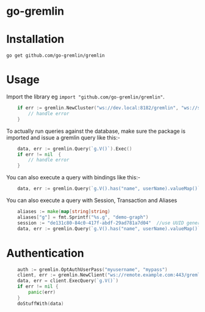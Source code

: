 # go-gremlin

Installation
==========
```
go get github.com/go-gremlin/gremlin
```

Usage
======
Import the library eg `import "github.com/go-gremlin/gremlin"`.

```go
	if err := gremlin.NewCluster("ws://dev.local:8182/gremlin", "ws://staging.local:8182/gremlin"); err != nil {
		// handle error
	}
```

To actually run queries against the database, make sure the package is imported and issue a gremlin query like this:-
```go
	data, err := gremlin.Query(`g.V()`).Exec()
	if err != nil  {
		// handle error
	}
```
You can also execute a query with bindings like this:-
```go
	data, err := gremlin.Query(`g.V().has("name", userName).valueMap()`).Bindings(gremlin.Bind{"userName": "john"}).Exec()
```

You can also execute a query with Session, Transaction and Aliases 
```go
	aliases := make(map[string]string)
	aliases["g"] = fmt.Sprintf("%s.g", "demo-graph")
	session := "de131c80-84c0-417f-abdf-29ad781a7d04"  //use UUID generator
	data, err := gremlin.Query(`g.V().has("name", userName).valueMap()`).Bindings(gremlin.Bind{"userName": "john"}).Session(session).ManageTransaction(true).SetProcessor("session").Aliases(aliases).Exec()
```

Authentication
===
```go
	auth := gremlin.OptAuthUserPass("myusername", "mypass")
	client, err := gremlin.NewClient("ws://remote.example.com:443/gremlin", auth)
	data, err = client.ExecQuery(`g.V()`)
	if err != nil {
		panic(err)
	}
	doStuffWith(data)
```
